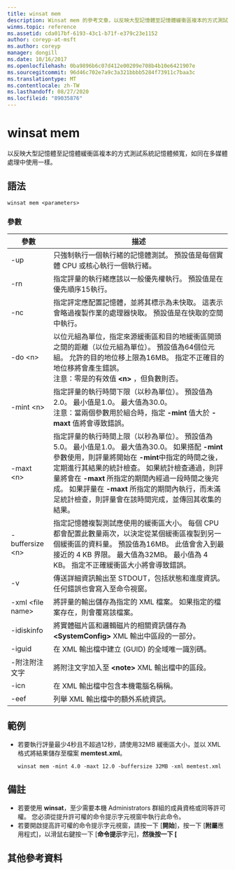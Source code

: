 ```yaml
---
title: winsat mem
description: Winsat mem 的參考文章，以反映大型記憶體至記憶體緩衝區複本的方式測試系統記憶體頻寬，如同在多媒體處理中使用一樣。
winms.topic: reference
ms.assetid: cda017bf-6193-43c1-b71f-e379c23e1152
author: coreyp-at-msft
ms.author: coreyp
manager: dongill
ms.date: 10/16/2017
ms.openlocfilehash: 0ba9896b6c07d412e00209e708b4b10e6421907e
ms.sourcegitcommit: 96d46c702e7a9c3a321bbbb5284f73911c7baa3c
ms.translationtype: MT
ms.contentlocale: zh-TW
ms.lasthandoff: 08/27/2020
ms.locfileid: "89035876"
---
```

# <a name="winsat-mem"></a>winsat mem



以反映大型記憶體至記憶體緩衝區複本的方式測試系統記憶體頻寬，如同在多媒體處理中使用一樣。



## <a name="syntax"></a>語法

```
winsat mem <parameters>
```

### <a name="parameters"></a>參數

|參數|描述|
|---------|-----------|
|-up|只強制執行一個執行緒的記憶體測試。 預設值是每個實體 CPU 或核心執行一個執行緒。|
|-rn|指定評量的執行緒應該以一般優先權執行。 預設值是在優先順序15執行。|
|-nc|指定評定應配置記憶體，並將其標示為未快取。 這表示會略過複製作業的處理器快取。 預設值是在快取的空間中執行。|
|-do \<n>|以位元組為單位，指定來源緩衝區和目的地緩衝區開頭之間的距離（以位元組為單位）。 預設值為64個位元組。 允許的目的地位移上限為16MB。 指定不正確目的地位移將會產生錯誤。</br>注意：零是的有效值 **\<n>** ，但負數則否。|
|-mint \<n>|指定評量的執行時間下限（以秒為單位）。 預設值為2.0。 最小值是1.0。 最大值為30.0。</br>注意：當兩個參數用於組合時，指定 **-mint** 值大於 **-maxt** 值將會導致錯誤。|
|-maxt \<n>|指定評量的執行時間上限（以秒為單位）。 預設值為5.0。 最小值是1.0。 最大值為30.0。 如果搭配 **-mint** 參數使用，則評量將開始在 **-mint**中指定的時間之後，定期進行其結果的統計檢查。 如果統計檢查通過，則評量將會在 **-maxt** 所指定的期間內經過一段時間之後完成。 如果評量在 **-maxt** 所指定的期間內執行，而未滿足統計檢查，則評量會在該時間完成，並傳回其收集的結果。|
|-buffersize \<n>|指定記憶體複製測試應使用的緩衝區大小。 每個 CPU 都會配置此數量兩次，以決定從某個緩衝區複製到另一個緩衝區的資料量。 預設值為16MB。 此值會舍入到最接近的 4 KB 界限。 最大值為32MB。 最小值為 4 KB。 指定不正確緩衝區大小將會導致錯誤。|
|-v|傳送詳細資訊輸出至 STDOUT，包括狀態和進度資訊。 任何錯誤也會寫入至命令視窗。|
|-xml \<file name>|將評量的輸出儲存為指定的 XML 檔案。 如果指定的檔案存在，則會覆寫該檔案。|
|-idiskinfo|將實體磁片區和邏輯磁片的相關資訊儲存為 **\<SystemConfig>** XML 輸出中區段的一部分。|
|-iguid|在 XML 輸出檔中建立 (GUID) 的全域唯一識別碼。|
|-附注附注文字|將附注文字加入至 **\<note>** XML 輸出檔中的區段。|
|-icn|在 XML 輸出檔中包含本機電腦名稱稱。|
|-eef|列舉 XML 輸出檔中的額外系統資訊。|

## <a name="examples"></a>範例

- 若要執行評量最少4秒且不超過12秒，請使用32MB 緩衝區大小，並以 XML 格式將結果儲存至檔案 **memtest.xml**。
  ```
  winsat mem -mint 4.0 -maxt 12.0 -buffersize 32MB -xml memtest.xml
  ```

## <a name="remarks"></a>備註

-   若要使用 **winsat**，至少需要本機 Administrators 群組的成員資格或同等許可權。 您必須從提升許可權的命令提示字元視窗中執行此命令。
-   若要開啟提高許可權的命令提示字元視窗，請按一下 [**開始**]，按一下 [**附屬**應用程式]，以滑鼠右鍵按一下 [**命令提示**字元]，**然後按一下 [**

## <a name="additional-references"></a>其他參考資料

